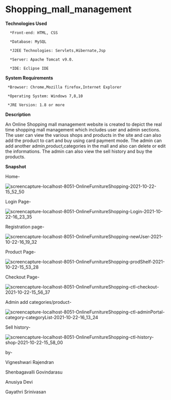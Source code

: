 # Shopping_mall_management

**Technologies Used**

      *Front-end: HTML, CSS

      *Database: MySQL

      *J2EE Technologies: Servlets,Hibernate,Jsp

      *Server: Apache Tomcat v9.0.

      *IDE: Eclipse IDE
   
  
  
 **System Requirements**

     *Browser: Chrome,Mozilla firefox,Internet Explorer

     *Operating System: Windows 7,8,10

     *JRE Version: 1.8 or more

   
**Description**

An Online Shopping mall management website is created to depict the real time shopping mall management which includes user and admin sections. The user can view the various shops and products in the site and can also add the product to cart and buy using card payment mode. The admin can add another admin,product,categories in the mall and also can delete or edit the informations. The admin can also view the sell history and buy the products.

**Snapshot**

Home-

![screencapture-localhost-8051-OnlineFurnitureShopping-2021-10-22-15_52_50](https://user-images.githubusercontent.com/51949214/138508243-f3880916-4cd3-48a5-8bd9-3342b2c089ed.png)

Login Page-

![screencapture-localhost-8051-OnlineFurnitureShopping-Login-2021-10-22-16_23_35](https://user-images.githubusercontent.com/51949214/138508615-88418b1b-5f79-4b3c-9ed5-705e39fd9a68.png)

Registration page-

![screencapture-localhost-8051-OnlineFurnitureShopping-newUser-2021-10-22-16_19_32](https://user-images.githubusercontent.com/51949214/138509245-936b37fd-7080-4783-a0ca-085c603b5dec.png)

Product Page-

![screencapture-localhost-8051-OnlineFurnitureShopping-prodShelf-2021-10-22-15_53_28](https://user-images.githubusercontent.com/51949214/138508423-88297521-f78a-46bb-bfa0-1022772d7f70.png)

Checkout Page-

![screencapture-localhost-8051-OnlineFurnitureShopping-ctl-checkout-2021-10-22-15_56_37](https://user-images.githubusercontent.com/51949214/138508944-db142c69-61ff-4b5c-bbe1-16e94ce4d20d.png)


Admin add categories/product-

![screencapture-localhost-8051-OnlineFurnitureShopping-ctl-adminPortal-category-categoryList-2021-10-22-16_13_24](https://user-images.githubusercontent.com/51949214/138509078-a5229183-11a7-4113-a909-2c766dc7d20d.png)


Sell history-

![screencapture-localhost-8051-OnlineFurnitureShopping-ctl-history-shop-2021-10-22-15_58_00](https://user-images.githubusercontent.com/51949214/138509165-d3d9f973-02f5-4d2c-8c74-857980267b07.png)


by-

Vigneshwari Rajendran

Shenbagavalli Govindarasu

Anusiya Devi

Gayathri Srinivasan




